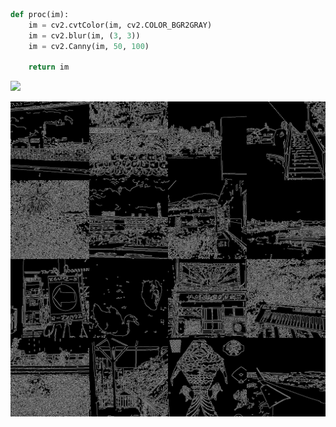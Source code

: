 ```python
def proc(im):
    im = cv2.cvtColor(im, cv2.COLOR_BGR2GRAY)
    im = cv2.blur(im, (3, 3))
    im = cv2.Canny(im, 50, 100)

    return im
```

![](./images/00_src.png)

![](./images/01_canny.png)
